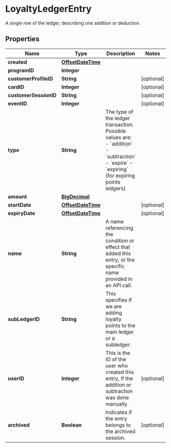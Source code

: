 

# LoyaltyLedgerEntry

A single row of the ledger, describing one addition or deduction.
## Properties

Name | Type | Description | Notes
------------ | ------------- | ------------- | -------------
**created** | [**OffsetDateTime**](OffsetDateTime.md) |  | 
**programID** | **Integer** |  | 
**customerProfileID** | **String** |  |  [optional]
**cardID** | **Integer** |  |  [optional]
**customerSessionID** | **String** |  |  [optional]
**eventID** | **Integer** |  |  [optional]
**type** | **String** | The type of the ledger transaction. Possible values are: - &#x60;addition&#x60; - &#x60;subtraction&#x60; - &#x60;expire&#x60; - &#x60;expiring&#x60; (for expiring points ledgers)  | 
**amount** | [**BigDecimal**](BigDecimal.md) |  | 
**startDate** | [**OffsetDateTime**](OffsetDateTime.md) |  |  [optional]
**expiryDate** | [**OffsetDateTime**](OffsetDateTime.md) |  |  [optional]
**name** | **String** | A name referencing the condition or effect that added this entry, or the specific name provided in an API call. | 
**subLedgerID** | **String** | This specifies if we are adding loyalty points to the main ledger or a subledger. | 
**userID** | **Integer** | This is the ID of the user who created this entry, if the addition or subtraction was done manually. |  [optional]
**archived** | **Boolean** | Indicates if the entry belongs to the archived session. |  [optional]



